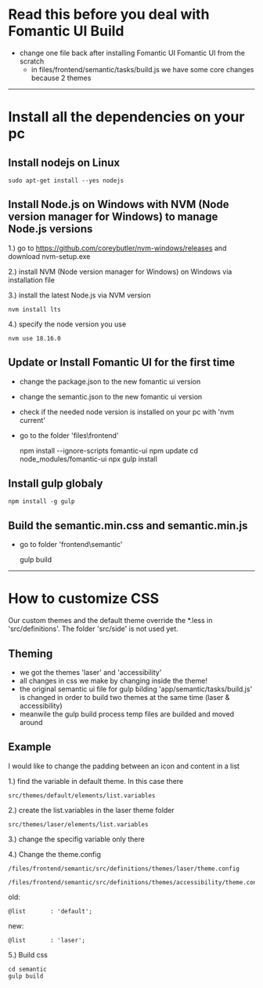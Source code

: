# Read this before you deal with Fomantic UI Build

- change one file back after installing Fomantic UI Fomantic UI from the scratch
    - in files/frontend/semantic/tasks/build.js we have some core changes because 2 themes

---
# Install all the dependencies on your pc

## Install nodejs on Linux

    sudo apt-get install --yes nodejs

## Install Node.js on Windows with NVM (Node version manager for Windows) to manage Node.js versions

1.) go to https://github.com/coreybutler/nvm-windows/releases and download nvm-setup.exe

2.) install NVM (Node version manager for Windows) on Windows via installation file

3.) install the latest Node.js via NVM version


    nvm install lts

4.) specify the node version you use

    nvm use 18.16.0

## Update or Install Fomantic UI for the first time

- change the package.json to the new fomantic ui version
- change the semantic.json to the new fomantic ui version
- check if the needed node version is installed on your pc with 'nvm current'
- go to the folder 'files\frontend'


    npm install --ignore-scripts fomantic-ui
    npm update
    cd node_modules/fomantic-ui
    npx gulp install


## Install gulp globaly

    npm install -g gulp




## Build the semantic.min.css and semantic.min.js

- go to folder 'frontend\semantic'


     gulp build

---

# How to customize CSS

Our custom themes and the default theme override the *.less in 'src/definitions'. The folder 'src/side' is not used yet.


## Theming

- we got the themes 'laser' and 'accessibility'
- all changes in css we make by changing inside the theme!
- the original semantic ui file for gulp bilding 'app/semantic/tasks/build.js' is changed in order to build two themes at the same time (laser & accessibility)
- meanwile the gulp build process temp files are builded and moved around

## Example

I would like to change the padding between an icon and content in a list

1.) find the variable in default theme. In this case there

    src/themes/default/elements/list.variables

2.) create the list.variables in the laser theme folder

    src/themes/laser/elements/list.variables

3.) change the specifig variable only there

4.) Change the theme.config

    /files/frontend/semantic/src/definitions/themes/laser/theme.config

    /files/frontend/semantic/src/definitions/themes/accessibility/theme.config

old:

    @list       : 'default';

new:

    @list       : 'laser';

5.) Build css

    cd semantic
    gulp build

